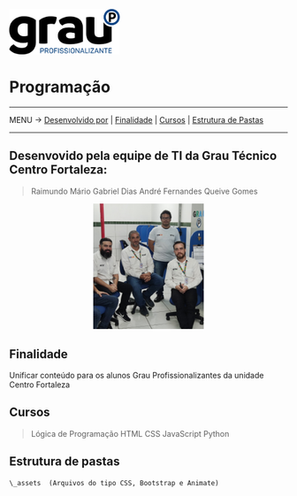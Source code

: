 <img src="_assets/logo.svg" alt="Texto Alternativo" width="200px">

# Programação

-----

MENU -> [Desenvolvido por](#desenvolvido-por) | [Finalidade](#finalidade) | [Cursos](#cursos) | [Estrutura de Pastas](#estrutura-de-pastas)

-----

<a name="desenvolvido-por"></a>
## Desenvovido pela equipe de TI da Grau Técnico Centro Fortaleza:
> Raimundo Mário
> Gabriel Dias
> André Fernandes
> Queive Gomes
<center><img src="_assets/equipe_ti.png" alt="Texto Alternativo" width="200px"></center>

<a name="finalidade"></a>
## Finalidade
Unificar conteúdo para os alunos Grau Profissionalizantes da unidade Centro Fortaleza

<a name="cursos"></a>
## Cursos
> Lógica de Programação
> HTML
> CSS
> JavaScript
> Python

<a name="estrutura-de-pastas"></a>
## Estrutura de pastas

```
\_assets  (Arquivos do tipo CSS, Bootstrap e Animate)

```